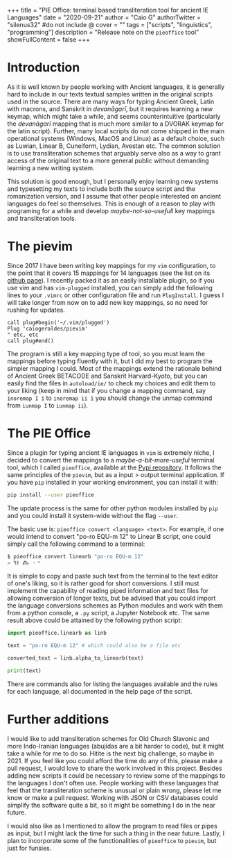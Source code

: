 +++
title = "PIE Office: terminal based transliteration tool for ancient IE Languages"
date = "2020-09-21"
author = "Caio G"
authorTwitter = "silenus32" #do not include @
cover = ""
tags = ["scripts", "linguistics", "programming"]
description = "Release note on the `pieoffice` tool"
showFullContent = false
+++

# Introduction

As it is well known by people working with Ancient languages, it is generally hard to include in our texts textual samples written in the original scripts used in the source.
There are many ways for typing Ancient Greek, Latin with macrons, and Sanskrit in *devanāgarī*, but it requires learning a new keymap, which might take a while, and seems counterintuitive (particularly the *devanāgarī* mapping that is much more similar to a DVORAK keymap for the latin script).
Further, many local scripts do not come shipped in the main operational systems (Windows, MacOS and Linux) as a default choice, such as Luwian, Linear B, Cuneiform, Lydian, Avestan etc.
The common solution is to use transliteration schemes that arguably serve also as a way to grant access of the original text to a more general public without demanding learning a new writing system.

This solution is good enough, but I personally enjoy learning new systems and typesetting my texts to include both the source script and the romanization version, and I assume that other people interested on ancient languages do feel so themselves.
This is enough of a reason to play with programing for a while and develop *maybe-not-so-usefull* key mappings and transliteration tools.

# The pievim

Since 2017 I have been writing key mappings for my `vim` configuration, to the point that it covers 15 mappings for 14 languages (see the list on its [github page](https://github.com/caiogeraldes/pievim)).
I recently packed it as an easily installable plugin, so if you use vim and has `vim-plugged` installed, you can simply add the following lines to your `.vimrc` or other configuration file and run `PlugInstall`.
I guess I will take longer from now on to add new key mappings, so no need for rushing for updates.

```vim
call plug#begin('~/.vim/plugged')
Plug 'caiogeraldes/pievim'
" etc, etc
call plug#end()
```

The program is still a key mapping type of tool, so you must learn the mappings before typing fluently with it, but I did my best to program the simpler mapping I could.
Most of the mappings extend the rationale behind of Ancient Greek BETACODE and Sanskrit Harvard-Kyoto, but you can easily find the files in `autoload/ie/` to check my choices and edit them to your liking (keep in mind that if you change a mapping command, say `inoremap I ī` to  `inoremap ii ī` you should change the unmap command from `iunmap I` to `iunmap ii`).

# The PIE Office

Since a plugin for typing ancient IE languages in `vim` is extremely niche, I decided to convert the mappings to a *maybe-a-bit-more-useful* terminal tool, which I called `pieoffice`, available at the [Pypi repository](https://pypi.org/project/pieoffice/).
It follows the same principles of the `pievim`, but as a input > output terminal application.
If you have `pip` installed in your working environment, you can install it with:

```bash
pip install --user pieoffice
```

The update process is the same for other python modules installed by `pip` and you could install it system-wide without the flag `--user`.

The basic use is: `pieoffice convert <language> <text>`.
For example, if one would intend to convert "po-ro EQU-m 12" to Linear B script, one could simply call the following command to a terminal:

```bash
$ pieoffice convert linearb "po-ro EQU-m 12"
> 𐀡𐀫 𐂅 𐄐𐄈
```

It is simple to copy and paste such text from the terminal to the text editor of one's liking, so it is rather good for short conversions.
I still must implement the capability of reading piped information and text files for allowing conversion of longer texts, but be advised that you could import the language conversions schemes as Python modules and work with them from a python console, a `.py` script, a Jupyter Notebook etc.
The same result above could be attained by the following python script:

```python
import pieoffice.linearb as linb

text = "po-ro EQU-m 12" # which could also be a file etc

converted_text = linb.alpha_to_linearb(text)

print(text)
```

There are commands also for listing the languages available and the rules for each language, all documented in the help page of the script.


# Further additions

I would like to add transliteration schemes for Old Church Slavonic and more Indo-Iranian languages (abujidas are a bit harder to code), but it might take a while for me to do so.
Hitite is the next big challenge, so maybe in 2021.
If you feel like you could afford the time do any of this, please make a pull request, I would love to share the work involved in this project.
Besides adding new scripts it could be necessary to review some of the mappings to the languages I don't often use.
People working with these languages that feel that the transliteration scheme is unusual or plain wrong, please let me know or make a pull request.
Working with JSON or CSV databases could simplify the software quite a bit, so it might be something I do in the near future.

I would also like as I mentioned to allow the program to read files or pipes as input, but I might lack the time for such a thing in the near future.
Lastly, I plan to incorporate some of the functionalities of `pieoffice` to `pievim`, but just for funsies.


